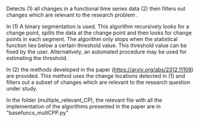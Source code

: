 Detects (1) all changes in a functional time series data (2) then filters out changes which are relevant to the research problem .


In (1) A binary segmentation is used. This algorithm recursively looks for a change point, splits the data at the change point and then looks for change points in each segment. The algorithm only stops when the statistical function lies below a certain threshold value. This threshold value can be fixed by the user. Alternatively, an automated procedure may be used for estimating the threshold.

In (2) the methods developed in the paper (https://arxiv.org/abs/2312.11108) are provided. This method uses the change locations detected in (1) and filters out a subset of changes which are relevant to the research question under study.

In the folder (multiple_relevant_CP), the relevant file with all the implementation of the algorithms presented in the paper are in "basefuncs_multCPP.py"
